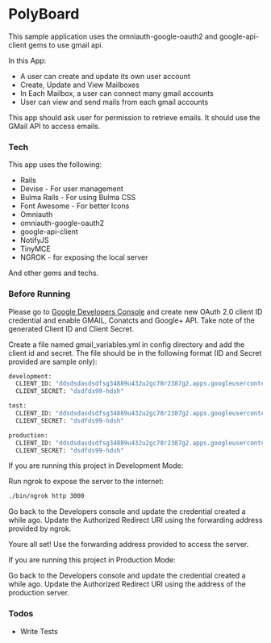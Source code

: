 # PolyBoard

This sample application uses the omniauth-google-oauth2 and google-api-client gems to use gmail api.

In this App:
  - A user can create and update its own user account
  - Create, Update and View Mailboxes
  - In Each Mailbox, a user can connect many gmail accounts
  - User can view and send mails from each gmail accounts

This app should ask user for permission to retrieve emails. It should use the GMail API to access emails.

### Tech

This app uses the following:

* Rails
* Devise - For user management
* Bulma Rails - For using Bulma CSS
* Font Awesome - For better Icons
* Omniauth
* omniauth-google-oauth2
* google-api-client
* NotifyJS
* TinyMCE
* NGROK - for exposing the local server

And other gems and techs.

### Before Running

Please go to [Google Developers Console](https://console.developers.google.com/apis/credentials) and create new OAuth 2.0 client ID credential and enable GMAIL, Conatcts and Google+ API. Take note of the generated Client ID and Client Secret.

Create a file named gmail_variables.yml in config directory and add the client id and secret. The file should be in the following format (ID and Secret provided are sample only):


```sh
development:
  CLIENT_ID: "ddsdsdasdsdfsg34889u432u2gc78r2387g2.apps.googleusercontent.com"
  CLIENT_SECRET: "dsdfds99-hdsh"

test:
  CLIENT_ID: "ddsdsdasdsdfsg34889u432u2gc78r2387g2.apps.googleusercontent.com"
  CLIENT_SECRET: "dsdfds99-hdsh"

production:
  CLIENT_ID: "ddsdsdasdsdfsg34889u432u2gc78r2387g2.apps.googleusercontent.com"
  CLIENT_SECRET: "dsdfds99-hdsh"
```

If you are running this project in Development Mode:

Run ngrok to expose the server to the internet:

```sh
./bin/ngrok http 3000
```

Go back to the Developers console and update the credential created a while ago. Update the Authorized Redirect URI using the forwarding address provided by ngrok.

Youre all set! Use the forwarding address provided to access the server.

If you are running this project in Production Mode:

Go back to the Developers console and update the credential created a while ago. Update the Authorized Redirect URI using the address of the production server.

### Todos

 - Write Tests

